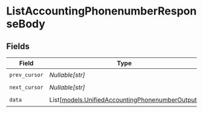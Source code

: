 # ListAccountingPhonenumberResponseBody


## Fields

| Field                                                                                              | Type                                                                                               | Required                                                                                           | Description                                                                                        |
| -------------------------------------------------------------------------------------------------- | -------------------------------------------------------------------------------------------------- | -------------------------------------------------------------------------------------------------- | -------------------------------------------------------------------------------------------------- |
| `prev_cursor`                                                                                      | *Nullable[str]*                                                                                    | :heavy_check_mark:                                                                                 | N/A                                                                                                |
| `next_cursor`                                                                                      | *Nullable[str]*                                                                                    | :heavy_check_mark:                                                                                 | N/A                                                                                                |
| `data`                                                                                             | List[[models.UnifiedAccountingPhonenumberOutput](../models/unifiedaccountingphonenumberoutput.md)] | :heavy_check_mark:                                                                                 | N/A                                                                                                |